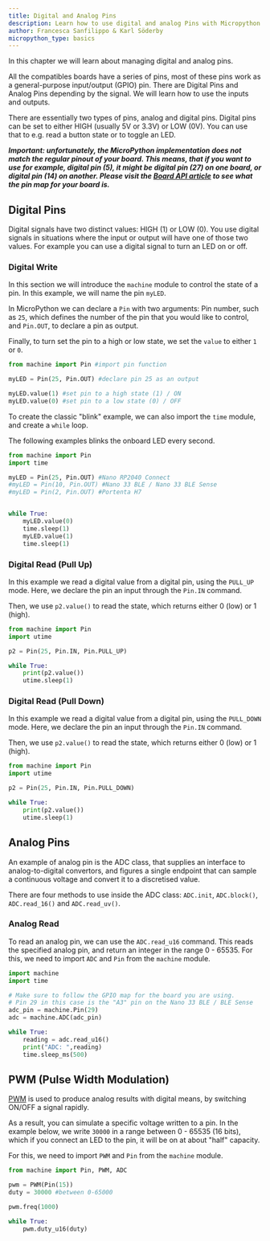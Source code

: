 ```yaml
---
title: Digital and Analog Pins
description: Learn how to use digital and analog Pins with Micropython
author: Francesca Sanfilippo & Karl Söderby
micropython_type: basics
---
```


In this chapter we will learn about managing digital and analog pins. 

All the compatibles boards have a series of pins, most of these pins work as a general-purpose input/output (GPIO) pin. There are Digital Pins and Analog Pins depending by the signal. We will learn how to use the inputs and outputs.

There are essentially two types of pins, analog and digital pins. Digital pins can be set to either HIGH (usually 5V or 3.3V) or LOW (0V). You can use that to e.g. read a button state or to toggle an LED.

***Important: unfortunately, the MicroPython implementation does not match the regular pinout of your board. This means, that if you want to use for example, digital pin (5), it might be digital pin (27) on one board, or digital pin (14) on another. Please visit the [Board API article](/micropython/basics/board-api) to see what the pin map for your board is.***

## Digital Pins

Digital signals have two distinct values: HIGH (1) or LOW (0). You use digital signals in situations where the input or output will have one of those two values. For example you can use a digital signal to turn an LED on or off. 

### Digital Write

In this section we will introduce the `machine` module to control the state of a pin. In this example, we will name the pin `myLED`.

In MicroPython we can declare a `Pin` with two arguments: Pin number, such as `25`, which defines the number of the pin that you would like to control, and `Pin.OUT`, to declare a pin as output. 

Finally, to turn set the pin to a high or low state, we set the `value` to either `1` or `0`.

```python
from machine import Pin #import pin function 

myLED = Pin(25, Pin.OUT) #declare pin 25 as an output

myLED.value(1) #set pin to a high state (1) / ON
myLED.value(0) #set pin to a low state (0) / OFF
```

To create the classic "blink" example, we can also import the `time` module, and create a `while` loop.

The following examples blinks the onboard LED every second.

```python
from machine import Pin
import time

myLED = Pin(25, Pin.OUT) #Nano RP2040 Connect
#myLED = Pin(10, Pin.OUT) #Nano 33 BLE / Nano 33 BLE Sense
#myLED = Pin(2, Pin.OUT) #Portenta H7


while True:
    myLED.value(0)
    time.sleep(1)  
    myLED.value(1)
    time.sleep(1)
```

### Digital Read (Pull Up)

In this example we read a digital value from a digital pin, using the `PULL_UP` mode. Here, we declare the pin an input through the `Pin.IN` command.

Then, we use `p2.value()` to read the state, which returns either 0 (low) or 1 (high).

```python
from machine import Pin
import utime

p2 = Pin(25, Pin.IN, Pin.PULL_UP)

while True:
    print(p2.value())
    utime.sleep(1)
```

### Digital Read (Pull Down)

In this example we read a digital value from a digital pin, using the `PULL_DOWN` mode. Here, we declare the pin an input through the `Pin.IN` command.

Then, we use `p2.value()` to read the state, which returns either 0 (low) or 1 (high).

```python
from machine import Pin
import utime

p2 = Pin(25, Pin.IN, Pin.PULL_DOWN)

while True:
    print(p2.value())
    utime.sleep(1)
```

## Analog Pins

An example of analog pin is the ADC class, that supplies an interface to analog-to-digital convertors, and figures a single endpoint that can sample a continuous voltage and convert it to a discretised value.

There are four methods to use inside the ADC class: `ADC.init`, `ADC.block()`, `ADC.read_16()` and `ADC.read_uv()`.

### Analog Read

To read an analog pin, we can use the `ADC.read_u16` command. This reads the specified analog pin, and return an integer in the range 0 - 65535. For this, we need to import `ADC` and `Pin` from the `machine` module.

```python
import machine
import time

# Make sure to follow the GPIO map for the board you are using.
# Pin 29 in this case is the "A3" pin on the Nano 33 BLE / BLE Sense
adc_pin = machine.Pin(29) 
adc = machine.ADC(adc_pin)

while True:
    reading = adc.read_u16()     
    print("ADC: ",reading)
    time.sleep_ms(500)
```

## PWM (Pulse Width Modulation)

[PWM](/learn/microcontrollers/analog-output) is used to produce analog results with digital means, by switching ON/OFF a signal rapidly.

As a result, you can simulate a specific voltage written to a pin. In the example below, we write `30000` in a range between 0 - 65535 (16 bits), which if you connect an LED to the pin, it will be on at about "half" capacity.

For this, we need to import `PWM` and `Pin` from the `machine` module.

```python
from machine import Pin, PWM, ADC

pwm = PWM(Pin(15))
duty = 30000 #between 0-65000

pwm.freq(1000)

while True:
    pwm.duty_u16(duty)
```
